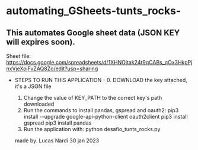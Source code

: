 # automating_GSheets-tunts_rocks-
## This automates Google sheet data (JSON KEY will expires soon).

Sheet file: https://docs.google.com/spreadsheets/d/1XHNOitak24t9qCABs_qOx3HkpPjnxVjeXojFvZAQ8Zo/edit?usp=sharing


- STEPS TO RUN THIS APPLICATION -
    0. DOWNLOAD the key attached, it's a JSON file
    1. Change the value of KEY_PATH to the correct key's path downloaded
    2. Run the commands to install pandas, gspread and oauth2:
        pip3 install --upgrade google-api-python-client oauth2client
        pip3 install gspread
        pip3 install pandas
    3. Run the application with:
        python desafio_tunts_rocks.py
    
    made by. Lucas Nardi
    30 jan 2023
